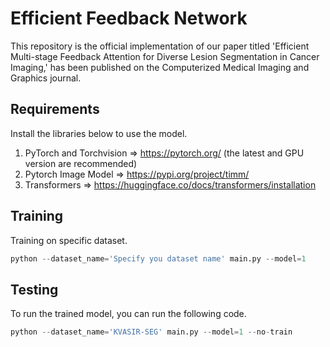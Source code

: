 # Efficient Feedback Network

This repository is the official implementation of our paper titled 'Efficient Multi-stage Feedback Attention for Diverse Lesion Segmentation in Cancer Imaging,' has been published on the Computerized Medical Imaging and Graphics journal.

## Requirements
Install the libraries below to use the model.
1. PyTorch and Torchvision => https://pytorch.org/ (the latest and GPU version are recommended)
2. Pytorch Image Model => https://pypi.org/project/timm/
3. Transformers => https://huggingface.co/docs/transformers/installation


## Training
Training on specific dataset.
```python
python --dataset_name='Specify you dataset name' main.py --model=1
```

## Testing
To run the trained model, you can run the following code.
```python
python --dataset_name='KVASIR-SEG' main.py --model=1 --no-train
```


